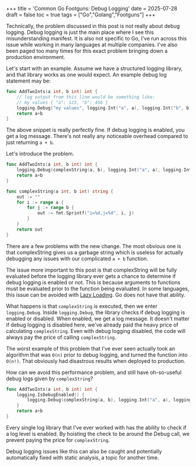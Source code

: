+++
title = 'Common Go Footguns: Debug Logging'
date = 2025-07-28
draft = false
toc = true
tags = ["Go","Golang","Footguns"]
+++

Technically, the problem discussed in this post is not really about debug logging. Debug logging is just the main place where I see this misunderstanding manifest. It is also not specific to Go, I've run across this issue while working in many languages at multiple companies. I've also been paged too many times for this exact problem bringing down a production environment.

Let's start with an example. Assume we have a structured logging library, and that library works as one would expect. An example debug log statement may be:

```go
func AddTwoInts(a int, b int) int {
    // log output from this line would be something like:
    // my values { "a": 123, "b": 456 }
    logging.Debug("my values", logging.Int("a", a), logging.Int("b", b))
    return a+b
}
```

The above snippet is really perfectly fine. If debug logging is enabled, you get a log message. There's not really any noticeable overhead compared to just returning `a + b`.

Let's introduce the problem.


```go
func AddTwoInts(a int, b int) int {
    logging.Debug(complexString(a, b), logging.Int("a", a), logging.Int("b", b))
    return a+b
}

func complexString(a int, b int) string {
    out := ""
    for i := range a {
        for j := range b {
            out := fmt.Sprintf("i=%d,j=%d", i, j)
        }
    }
    return out
}
```

There are a few problems with the new change. The most obvious one is that complexString gives us a garbage string which is useless for actually debugging any issues with our complicated `a + b` function.

The issue more important to this post is that complexString will be fully evaluated before the logging library ever gets a chance to determine if debug logging is enabled or not. This is because arguments to functions must be evaluated prior to the function being evaluated. In some languages, this issue can be avoided with [Lazy Loading](https://en.wikipedia.org/wiki/Lazy_loading). Go does not have that ability.

What happens is that `complexString` is executed, then we enter `logging.Debug`. Inside `logging.Debug`, the library checks if debug logging is enabled or disabled. When enabled, we get a log message. It doesn't matter if debug logging is disabled here, we've already paid the heavy price of calculating `complexString`. Even with debug logging disabled, the code will always pay the price of calling `complexString`.

The worst example of this problem that I've ever seen actually took an algorithm that was `O(n)` prior to debug logging, and turned the function into `O(n!)`. That obviously had disastrous results when deployed to production.

How can we avoid this performance problem, and still have oh-so-useful debug logs given by `complexString`?

```go
func AddTwoInts(a int, b int) int {
    logging.IsDebugEnabled() {
        logging.Debug(complexString(a, b), logging.Int("a", a), logging.Int("b", b))
    }
    return a+b
}
```

Every single log library that I've ever worked with has the ability to check if a log level is enabled. By hoisting the check to be around the Debug call, we prevent paying the price for `complexString`.

Debug logging issues like this can also be caught and potentially automatically fixed with static analysis, a topic for another time.
